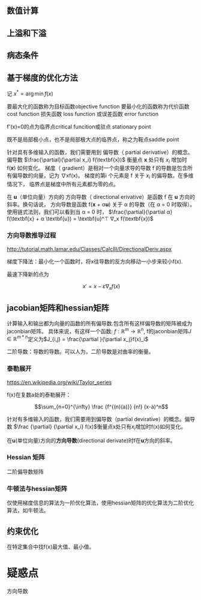 数值计算
---

## 上溢和下溢

## 病态条件

## 基于梯度的优化方法

记 $x^* = \arg \min f(x)$

要最大化的函数称为目标函数objective function
要最小化的函数称为代价函数cost function 损失函数 loss function 或误差函数 error function

f'(x)=0的点为临界点critical funcition或驻点 stationary point

既不是局部极小点，也不是局部极大点的临界点，称之为鞍点saddle point

针对具有多维输入的函数，我们需要用到 偏导数（ partial derivative）的概念。
偏导数 $\frac{\partial}{\partial x_i} f(\textbf{x})$ 衡量点 **x** 处只有 $x_i$ 增加时 f(**x**) 如何变化。 梯度（ gradient）是相对一个向量求导的导数 f 的导数是包含所有偏导数的向量，记为 ∇xf(x)。 梯度的第i 个元素是 f 关于 $x_i$ 的偏导数。在多维情况下， 临界点是梯度中所有元素都为零的点。


在 **u**（单位向量）方向的 方向导数（ directional erivative）是函数 f 在 **u** 方向的斜率。换句话说， 方向导数是函数 f(**x** + α**u**) 关于 α 的导数（在 α = 0 时取得）。
使用链式法则，我们可以看到当 α = 0 时， $\frac{\partial}{\partial α} f(\textbf{x} + α \textbf{u}) = \textbf{u}^⊤ ∇_x f(\textbf{x})$

### 方向导数推导过程
http://tutorial.math.lamar.edu/Classes/CalcIII/DirectionalDeriv.aspx

梯度下降法：最小化一个函数时，将x往导数的反方向移动一小步来较小f(x).


最速下降新的点为

$$x' = x - ε ∇_x f(x)$$

## jacobian矩阵和hessian矩阵
计算输入和输出都为向量的函数的所有偏导数.包含所有这样偏导数的矩阵被成为jaconbian矩阵。
具体来说，有这样一个函数: $f:\mathbb{R}^m \to \mathbb{R}^n$, f的jaconbian矩阵$J \in \mathbb{R}^{m*n}$定义为$J_{i,j} = \frac{\partial }{\partial x_j}f(x)_i$

二阶导数：导数的导数。可以人为，二阶导数是对曲率的衡量。


### 泰勒展开
https://en.wikipedia.org/wiki/Taylor_series

f(x)在复数a处的泰勒展开：

$$\sum_{n=0}^{\infty} \frac {f^{(n)(a)}} {n!} (x-a)^n$$


针对有多维输入的函数，我们需要用到偏导数（partial devirative）的概念。偏导数 $\frac {\partial} {\partial x_i} f(x)$衡量点x处只有$x_i$增加时f(x)如何变化。

在**u**(单位向量)方向的**方向导数**(directional derivate)时f在**u**方向的斜率。


### Hessian 矩阵
二阶偏导数矩阵

### 牛顿法与hessian矩阵

仅使用梯度信息的算法为一阶优化算法，使用hessian矩阵的优化算法为二阶优化算法，如牛顿法。


## 约束优化
在特定集合中找f(x)最大值、最小值。



# 疑惑点

方向导数

